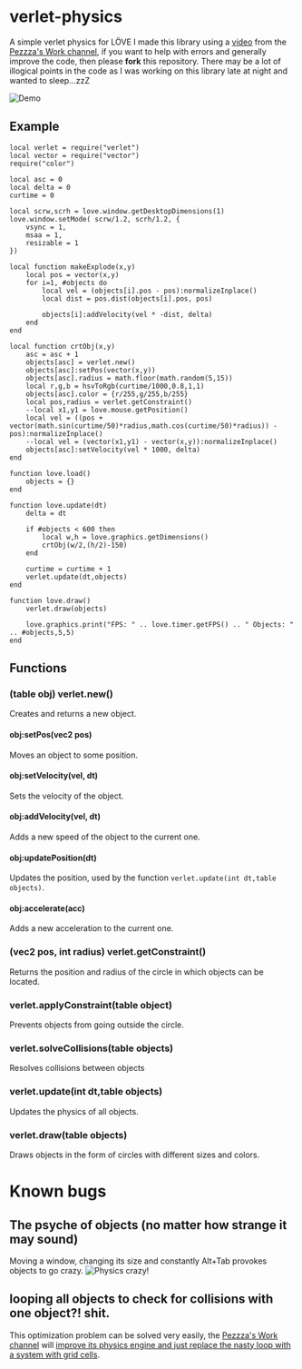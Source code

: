 # verlet-physics
A simple verlet physics for LÖVE
I made this library using a [video](https://www.youtube.com/watch?v=lS_qeBy3aQI) from the [Pezzza's Work channel](https://www.youtube.com/@PezzzasWork), if you want to help with errors and generally improve the code, then please **fork** this repository.
There may be a lot of illogical points in the code as I was working on this library late at night and wanted to sleep...zzZ

![Demo](https://github.com/sekta2/verlet-physics/blob/main/gif1.gif?raw=true)

## Example
```
local verlet = require("verlet")
local vector = require("vector")
require("color")

local asc = 0
local delta = 0
curtime = 0

local scrw,scrh = love.window.getDesktopDimensions(1)
love.window.setMode( scrw/1.2, scrh/1.2, {
    vsync = 1,
    msaa = 1,
    resizable = 1
})

local function makeExplode(x,y)
    local pos = vector(x,y)
    for i=1, #objects do
        local vel = (objects[i].pos - pos):normalizeInplace()
        local dist = pos.dist(objects[i].pos, pos)

        objects[i]:addVelocity(vel * -dist, delta)
    end
end

local function crtObj(x,y)
    asc = asc + 1
    objects[asc] = verlet.new()
    objects[asc]:setPos(vector(x,y))
    objects[asc].radius = math.floor(math.random(5,15))
    local r,g,b = hsvToRgb(curtime/1000,0.8,1,1)
    objects[asc].color = {r/255,g/255,b/255}
    local pos,radius = verlet.getConstraint()
    --local x1,y1 = love.mouse.getPosition()
    local vel = ((pos + vector(math.sin(curtime/50)*radius,math.cos(curtime/50)*radius)) - pos):normalizeInplace()
    --local vel = (vector(x1,y1) - vector(x,y)):normalizeInplace()
    objects[asc]:setVelocity(vel * 1000, delta)
end

function love.load()
    objects = {}
end

function love.update(dt)
    delta = dt

    if #objects < 600 then
        local w,h = love.graphics.getDimensions()
        crtObj(w/2,(h/2)-150)
    end

    curtime = curtime + 1
    verlet.update(dt,objects)
end

function love.draw()
    verlet.draw(objects)

    love.graphics.print("FPS: " .. love.timer.getFPS() .. " Objects: " .. #objects,5,5)
end
```

## Functions

### (table obj) verlet.new()
Creates and returns a new object.
#### obj:setPos(vec2 pos)
Moves an object to some position.
#### obj:setVelocity(vel, dt)
Sets the velocity of the object.
#### obj:addVelocity(vel, dt)
Adds a new speed of the object to the current one.
#### obj:updatePosition(dt)
Updates the position, used by the function `verlet.update(int dt,table objects)`.
#### obj:accelerate(acc)
Adds a new acceleration to the current one.

### (vec2 pos, int radius) verlet.getConstraint()
Returns the position and radius of the circle in which objects can be located.
### verlet.applyConstraint(table object)
Prevents objects from going outside the circle.
### verlet.solveCollisions(table objects)
Resolves collisions between objects
### verlet.update(int dt,table objects)
Updates the physics of all objects.
### verlet.draw(table objects)
Draws objects in the form of circles with different sizes and colors.

# Known bugs
## The psyche of objects (no matter how strange it may sound)
Moving a window, changing its size and constantly Alt+Tab provokes objects to go crazy.
![Physics crazy!](https://github.com/sekta2/verlet-physics/blob/main/gif2.gif?raw=true)


## looping all objects to check for collisions with one object?! shit.
This optimization problem can be solved very easily, the [Pezzza's Work channel](https://www.youtube.com/@PezzzasWork) will [improve its physics engine and just replace the nasty loop with a system with grid cells](https://www.youtube.com/watch?v=9IULfQH7E90).
